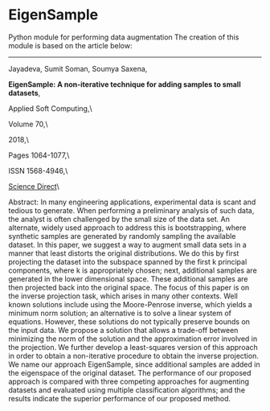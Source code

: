 # EigenSample
Python module for performing data augmentation
The creation of this module is based on the article below:
_____________________________________________________________________________________________________________________________ 

Jayadeva, Sumit Soman, Soumya Saxena,

****EigenSample: A non-iterative technique for adding samples to small datasets****,

Applied Soft Computing,\

Volume 70,\

2018,\

Pages 1064-1077,\

ISSN 1568-4946,\

[Science Direct](http://www.sciencedirect.com/science/article/pii/S1568494617304994)\

Abstract: In many engineering applications, experimental data is scant and tedious to generate. When performing a preliminary analysis of such data, the analyst is often challenged by the small size of the data set. An alternate, widely used approach to address this is bootstrapping, where synthetic samples are generated by randomly sampling the available dataset. In this paper, we suggest a way to augment small data sets in a manner that least distorts the original distributions. We do this by first projecting the dataset into the subspace spanned by the first k principal components, where k is appropriately chosen; next, additional samples are generated in the lower dimensional space. These additional samples are then projected back into the original space. The focus of this paper is on the inverse projection task, which arises in many other contexts. Well known solutions include using the Moore-Penrose inverse, which yields a minimum norm solution; an alternative is to solve a linear system of equations. However, these solutions do not typically preserve bounds on the input data. We propose a solution that allows a trade-off between minimizing the norm of the solution and the approximation error involved in the projection. We further develop a least-squares version of this approach in order to obtain a non-iterative procedure to obtain the inverse projection. We name our approach EigenSample, since additional samples are added in the eigenspace of the original dataset. The performance of our proposed approach is compared with three competing approaches for augmenting datasets and evaluated using multiple classification algorithms; and the results indicate the superior performance of our proposed method.

